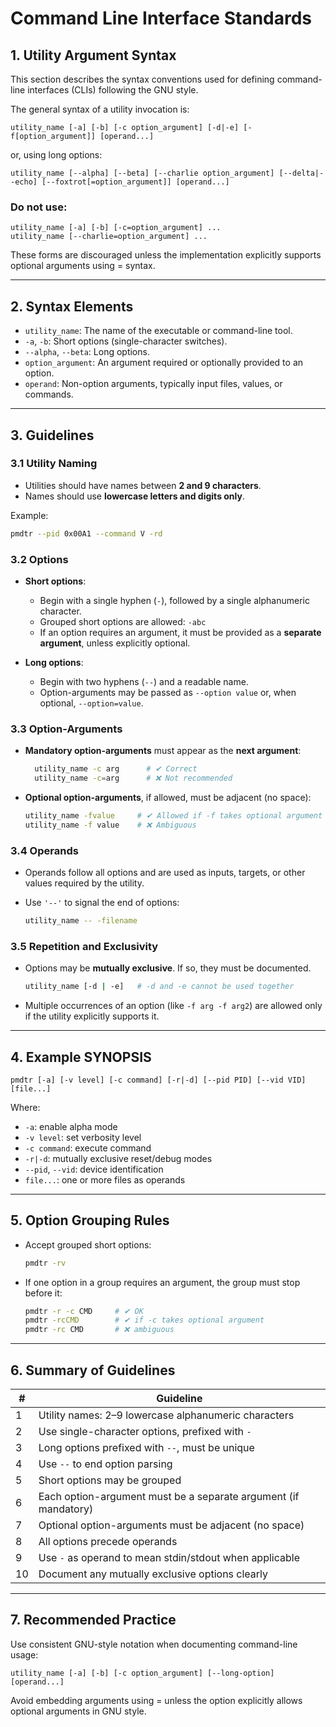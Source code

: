 # Command Line Interface Standards

## 1. Utility Argument Syntax

This section describes the syntax conventions used for defining command-line interfaces (CLIs) following the GNU style.

The general syntax of a utility invocation is:

```text
utility_name [-a] [-b] [-c option_argument] [-d|-e] [-f[option_argument]] [operand...]
```

or, using long options:

```text
utility_name [--alpha] [--beta] [--charlie option_argument] [--delta|--echo] [--foxtrot[=option_argument]] [operand...]
```

### Do **not** use:

```text
utility_name [-a] [-b] [-c=option_argument] ...
utility_name [--charlie=option_argument] ...
```

These forms are discouraged unless the implementation explicitly supports optional arguments using = syntax.

---

## 2. Syntax Elements

- `utility_name`: The name of the executable or command-line tool.
- `-a`, `-b`: Short options (single-character switches).
- `--alpha`, `--beta`: Long options.
- `option_argument`: An argument required or optionally provided to an option.
- `operand`: Non-option arguments, typically input files, values, or commands.

---

## 3. Guidelines

### 3.1 Utility Naming
- Utilities should have names between **2 and 9 characters**.
- Names should use **lowercase letters and digits only**.
  
Example:
```bash
pmdtr --pid 0x00A1 --command V -rd
```

### 3.2 Options
- **Short options**:
  - Begin with a single hyphen (`-`), followed by a single alphanumeric character.
  - Grouped short options are allowed: `-abc`
  - If an option requires an argument, it must be provided as a **separate argument**, unless explicitly optional.
  
- **Long options**:
  - Begin with two hyphens (`--`) and a readable name.
  - Option-arguments may be passed as `--option value` or, when optional, `--option=value`.

### 3.3 Option-Arguments
- **Mandatory option-arguments** must appear as the **next argument**:
  ```bash
    utility_name -c arg      # ✔ Correct
    utility_name -c=arg      # ❌ Not recommended
  ```
- **Optional option-arguments**, if allowed, must be adjacent (no space):
  ```bash
  utility_name -fvalue     # ✔ Allowed if -f takes optional argument
  utility_name -f value    # ❌ Ambiguous
  ```

### 3.4 Operands
- Operands follow all options and are used as inputs, targets, or other values required by the utility.
- Use `'--'` to signal the end of options:

  ```bash
  utility_name -- -filename
  ```

### 3.5 Repetition and Exclusivity
- Options may be **mutually exclusive**. If so, they must be documented.
  ```bash
  utility_name [-d | -e]   # -d and -e cannot be used together
  ```
- Multiple occurrences of an option (like `-f arg -f arg2`) are allowed only if the utility explicitly supports it.

---

## 4. Example SYNOPSIS

```
pmdtr [-a] [-v level] [-c command] [-r|-d] [--pid PID] [--vid VID] [file...]
```

Where:
- `-a`: enable alpha mode
- `-v level`: set verbosity level
- `-c command`: execute command
- `-r|-d`: mutually exclusive reset/debug modes
- `--pid`, `--vid`: device identification
- `file...`: one or more files as operands

---

## 5. Option Grouping Rules

- Accept grouped short options:
  ```bash
  pmdtr -rv
  ```
- If one option in a group requires an argument, the group must stop before it:
  ```bash
  pmdtr -r -c CMD     # ✔ OK
  pmdtr -rcCMD        # ✔ if -c takes optional argument
  pmdtr -rc CMD       # ❌ ambiguous
  ```

---

## 6. Summary of Guidelines

| # | Guideline |
|---|-----------|
| 1 | Utility names: 2–9 lowercase alphanumeric characters |
| 2 | Use single-character options, prefixed with `-` |
| 3 | Long options prefixed with `--`, must be unique |
| 4 | Use `--` to end option parsing |
| 5 | Short options may be grouped |
| 6 | Each option-argument must be a separate argument (if mandatory) |
| 7 | Optional option-arguments must be adjacent (no space) |
| 8 | All options precede operands |
| 9 | Use `-` as operand to mean stdin/stdout when applicable |
| 10 | Document any mutually exclusive options clearly |

---

## 7. Recommended Practice

Use consistent GNU-style notation when documenting command-line usage:

```
utility_name [-a] [-b] [-c option_argument] [--long-option] [operand...]
```

Avoid embedding arguments using = unless the option explicitly allows optional arguments in GNU style.

